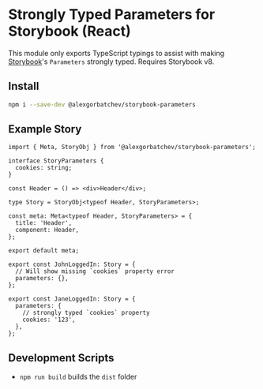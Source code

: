 # Strongly Typed Parameters for Storybook (React)

This module only exports TypeScript typings to assist with making [Storybook](https://storybook.js.org/)'s `Parameters` strongly typed. Requires
Storybook v8.

## Install

```sh
npm i --save-dev @alexgorbatchev/storybook-parameters
```

## Example Story

```tsx
import { Meta, StoryObj } from '@alexgorbatchev/storybook-parameters';

interface StoryParameters {
  cookies: string;
}

const Header = () => <div>Header</div>;

type Story = StoryObj<typeof Header, StoryParameters>;

const meta: Meta<typeof Header, StoryParameters> = {
  title: 'Header',
  component: Header,
};

export default meta;

export const JohnLoggedIn: Story = {
  // Will show missing `cookies` property error
  parameters: {},
};

export const JaneLoggedIn: Story = {
  parameters: {
    // strongly typed `cookies` property
    cookies: '123',
  },
};
```

## Development Scripts

- `npm run build` builds the `dist` folder
